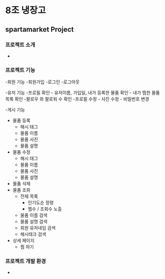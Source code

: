 # 8조 냉장고
## spartamarket Project

### 프로젝트 소개
-

### 프로젝트 기능

-회원 기능
  -회원가입
  -로그인
  -로그아웃

-유저 기능
  -프로필 확인
    - 유저이름, 가입일, 내가 등록한 물품 확인
    - 내가 찜한 물품 목록 확인
    -팔로우 와 팔로워 수 확인
  -프로필 수정
    - 사진 수정
    - 비밀번호 변경
    
-게시 기능
  - 물품 등록
    - 해시 태그
    - 물품 이름
    - 물품 사진
    - 물품 설명
  - 물품 수정
    - 해시 태그
    - 물품 이름
    - 물품 사진
    - 물품 설명
  - 물품 삭제
  - 물품 조회
    - 전체 목록
      - 인기도순 정령
      - 찜수 / 조회수 노출
    - 물품 이름 검색
    - 물품 설명 검색
    - 회원 유저네임 검색
    - 해시태크 검색
  - 상세 페이지
    - 찜 하기

### 프로젝트 개발 환경
-

